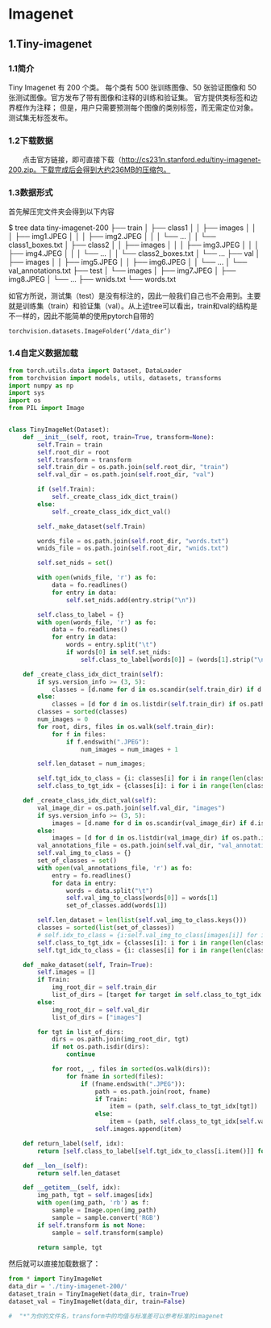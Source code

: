 # Imagenet

## 1.Tiny-imagenet

### 1.1简介

Tiny Imagenet 有 200 个类。 每个类有 500 张训练图像、50 张验证图像和 50 张测试图像。官方发布了带有图像和注释的训练和验证集。 官方提供类标签和边界框作为注释； 但是，用户只需要预测每个图像的类别标签，而无需定位对象。 测试集无标签发布。

### 1.2下载数据

  点击官方链接，即可直接下载（http://cs231n.stanford.edu/tiny-imagenet-200.zip。下载完成后会得到大约236MB的压缩包。

### 1.3数据形式

首先解压完文件夹会得到以下内容

$ tree data
tiny-imagenet-200
├── train
│   ├── class1
│   │   ├── images
│   │   │   ├── img1.JPEG
│   │   │   ├── img2.JPEG
│   │   │   └── ...
│   │   └── class1_boxes.txt
│   ├── class2
│   │   ├── images
│   │   │   ├── img3.JPEG
│   │   │   ├── img4.JPEG
│   │   │   └── ...
│   │   └── class2_boxes.txt
│   └── ...
├── val
│   ├── images
│   │   ├── img5.JPEG
│   │   ├── img6.JPEG
│   │   └── ...
│   └── val_annotations.txt
├── test
│   └── images
│       ├── img7.JPEG
│       ├── img8.JPEG
│       └── ...
├── wnids.txt
└── words.txt

如官方所说，测试集（test）是没有标注的，因此一般我们自己也不会用到。主要就是训练集（train）和验证集（val）。从上述tree可以看出，train和val的结构是不一样的，因此不能简单的使用pytorch自带的

`torchvision.datasets.ImageFolder(‘/data_dir’)`

### 1.4自定义数据加载

```python
from torch.utils.data import Dataset, DataLoader
from torchvision import models, utils, datasets, transforms
import numpy as np
import sys
import os
from PIL import Image


class TinyImageNet(Dataset):
    def __init__(self, root, train=True, transform=None):
        self.Train = train
        self.root_dir = root
        self.transform = transform
        self.train_dir = os.path.join(self.root_dir, "train")
        self.val_dir = os.path.join(self.root_dir, "val")

        if (self.Train):
            self._create_class_idx_dict_train()
        else:
            self._create_class_idx_dict_val()

        self._make_dataset(self.Train)

        words_file = os.path.join(self.root_dir, "words.txt")
        wnids_file = os.path.join(self.root_dir, "wnids.txt")

        self.set_nids = set()

        with open(wnids_file, 'r') as fo:
            data = fo.readlines()
            for entry in data:
                self.set_nids.add(entry.strip("\n"))

        self.class_to_label = {}
        with open(words_file, 'r') as fo:
            data = fo.readlines()
            for entry in data:
                words = entry.split("\t")
                if words[0] in self.set_nids:
                    self.class_to_label[words[0]] = (words[1].strip("\n").split(","))[0]

    def _create_class_idx_dict_train(self):
        if sys.version_info >= (3, 5):
            classes = [d.name for d in os.scandir(self.train_dir) if d.is_dir()]
        else:
            classes = [d for d in os.listdir(self.train_dir) if os.path.isdir(os.path.join(train_dir, d))]
        classes = sorted(classes)
        num_images = 0
        for root, dirs, files in os.walk(self.train_dir):
            for f in files:
                if f.endswith(".JPEG"):
                    num_images = num_images + 1

        self.len_dataset = num_images;

        self.tgt_idx_to_class = {i: classes[i] for i in range(len(classes))}
        self.class_to_tgt_idx = {classes[i]: i for i in range(len(classes))}

    def _create_class_idx_dict_val(self):
        val_image_dir = os.path.join(self.val_dir, "images")
        if sys.version_info >= (3, 5):
            images = [d.name for d in os.scandir(val_image_dir) if d.is_file()]
        else:
            images = [d for d in os.listdir(val_image_dir) if os.path.isfile(os.path.join(train_dir, d))]
        val_annotations_file = os.path.join(self.val_dir, "val_annotations.txt")
        self.val_img_to_class = {}
        set_of_classes = set()
        with open(val_annotations_file, 'r') as fo:
            entry = fo.readlines()
            for data in entry:
                words = data.split("\t")
                self.val_img_to_class[words[0]] = words[1]
                set_of_classes.add(words[1])

        self.len_dataset = len(list(self.val_img_to_class.keys()))
        classes = sorted(list(set_of_classes))
        # self.idx_to_class = {i:self.val_img_to_class[images[i]] for i in range(len(images))}
        self.class_to_tgt_idx = {classes[i]: i for i in range(len(classes))}
        self.tgt_idx_to_class = {i: classes[i] for i in range(len(classes))}

    def _make_dataset(self, Train=True):
        self.images = []
        if Train:
            img_root_dir = self.train_dir
            list_of_dirs = [target for target in self.class_to_tgt_idx.keys()]
        else:
            img_root_dir = self.val_dir
            list_of_dirs = ["images"]

        for tgt in list_of_dirs:
            dirs = os.path.join(img_root_dir, tgt)
            if not os.path.isdir(dirs):
                continue

            for root, _, files in sorted(os.walk(dirs)):
                for fname in sorted(files):
                    if (fname.endswith(".JPEG")):
                        path = os.path.join(root, fname)
                        if Train:
                            item = (path, self.class_to_tgt_idx[tgt])
                        else:
                            item = (path, self.class_to_tgt_idx[self.val_img_to_class[fname]])
                        self.images.append(item)

    def return_label(self, idx):
        return [self.class_to_label[self.tgt_idx_to_class[i.item()]] for i in idx]

    def __len__(self):
        return self.len_dataset

    def __getitem__(self, idx):
        img_path, tgt = self.images[idx]
        with open(img_path, 'rb') as f:
            sample = Image.open(img_path)
            sample = sample.convert('RGB')
        if self.transform is not None:
            sample = self.transform(sample)

        return sample, tgt
```

然后就可以直接加载数据了：

```python
from * import TinyImageNet
data_dir = './tiny-imagenet-200/'
dataset_train = TinyImageNet(data_dir, train=True)
dataset_val = TinyImageNet(data_dir, train=False)

#  "*"为你的文件名，transform中的均值与标准差可以参考标准的imagenet
```

